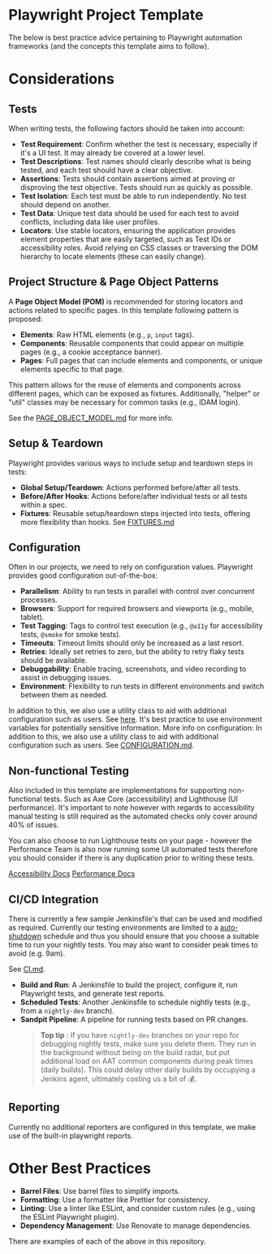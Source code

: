 # Playwright Project Template

The below is best practice advice pertaining to Playwright automation frameworks (and the concepts this template aims to follow).

# Considerations

## Tests

When writing tests, the following factors should be taken into account:

- **Test Requirement**: Confirm whether the test is necessary, especially if it's a UI test. It may already be covered at a lower level.
- **Test Descriptions**: Test names should clearly describe what is being tested, and each test should have a clear objective.
- **Assertions**: Tests should contain assertions aimed at proving or disproving the test objective. Tests should run as quickly as possible.
- **Test Isolation**: Each test must be able to run independently. No test should depend on another.
- **Test Data**: Unique test data should be used for each test to avoid conflicts, including data like user profiles.
- **Locators**: Use stable locators, ensuring the application provides element properties that are easily targeted, such as Test IDs or accessibility roles. Avoid relying on CSS classes or traversing the DOM hierarchy to locate elements (these can easily change).

## Project Structure & Page Object Patterns

A **Page Object Model (POM)** is recommended for storing locators and actions related to specific pages. In this template following pattern is proposed:

- **Elements**: Raw HTML elements (e.g., `p`, `input` tags).
- **Components**: Reusable components that could appear on multiple pages (e.g., a cookie acceptance banner).
- **Pages**: Full pages that can include elements and components, or unique elements specific to that page.

This pattern allows for the reuse of elements and components across different pages, which can be exposed as fixtures. Additionally, "helper" or "util" classes may be necessary for common tasks (e.g., IDAM login).

See the [PAGE_OBJECT_MODEL.md](https://github.com/hmcts/tcoe-playwright-example/blob/master/docs/PAGE_OBJECT_MODEL.md) for more info.

## Setup & Teardown

Playwright provides various ways to include setup and teardown steps in tests:

- **Global Setup/Teardown**: Actions performed before/after all tests.
- **Before/After Hooks**: Actions before/after individual tests or all tests within a spec.
- **Fixtures**: Reusable setup/teardown steps injected into tests, offering more flexibility than hooks. See [FIXTURES.md](https://github.com/hmcts/tcoe-playwright-example/blob/master/docs/FIXTURES.md)

## Configuration

Often in our projects, we need to rely on configuration values. Playwright provides good configuration out-of-the-box:

- **Parallelism**: Ability to run tests in parallel with control over concurrent processes.
- **Browsers**: Support for required browsers and viewports (e.g., mobile, tablet).
- **Test Tagging**: Tags to control test execution (e.g., `@a11y` for accessibility tests, `@smoke` for smoke tests).
- **Timeouts**: Timeout limits should only be increased as a last resort.
- **Retries**: Ideally set retries to zero, but the ability to retry flaky tests should be available.
- **Debuggability**: Enable tracing, screenshots, and video recording to assist in debugging issues.
- **Environment**: Flexibility to run tests in different environments and switch between them as needed.

In addition to this, we also use a utility class to aid with additional configuration such as users. See [here](https://github.com/hmcts/tcoe-playwright-example/blob/master/playwright-e2e/utils/config.utils.ts). It's best practice to use environment variables for potentially sensitive information.
More info on configuration: In addition to this, we also use a utility class to aid with additional configuration such as users. See [CONFIGURATION.md](https://github.com/hmcts/tcoe-playwright-example/blob/master/docs/CONFIGURATION.md).

## Non-functional Testing

Also included in this template are implementations for supporting non-functional tests. Such as Axe Core (accessibility) and Lighthouse (UI performance). It's important to note however with regards to accessibility manual testing is still required as the automated checks only cover around 40% of issues.

You can also choose to run Lighthouse tests on your page - however the Performance Team is also now running some UI automated tests therefore you should consider if there is any duplication prior to writing these tests.

[Accessibility Docs](https://github.com/hmcts/tcoe-playwright-example/blob/master/docs/ACCESSIBILITY.md)
[Performance Docs](https://github.com/hmcts/tcoe-playwright-example/blob/master/docs/PERFORMANCE.md)

## CI/CD Integration

There is currently a few sample Jenkinsfile's that can be used and modified as required. Currently our testing environments are limited to a [auto-shutdown](https://hmcts.github.io/cloud-native-platform/environments/auto-shutdown.html) schedule and thus you should ensure that you choose a suitable time to run your nightly tests. You may also want to consider peak times to avoid (e.g. 9am).

See [CI.md](https://github.com/hmcts/tcoe-playwright-example/blob/master/docs/CI.md).

- **Build and Run**: A Jenkinsfile to build the project, configure it, run Playwright tests, and generate test reports.
- **Scheduled Tests**: Another Jenkinsfile to schedule nightly tests (e.g., from a `nightly-dev` branch).
- **Sandpit Pipeline**: A pipeline for running tests based on PR changes.
  > **Top tip** :
  > If you have `nightly-dev` branches on your repo for debugging nightly tests, make sure you delete them.
  > They run in the background without being on the build radar, but put additional load on AAT common components during peak times (daily builds).
  > This could delay other daily builds by occupying a Jenkins agent, ultimately costing us a bit of :moneybag:.

## Reporting

Currently no additional reporters are configured in this template, we make use of the built-in playwright reports.

# Other Best Practices

- **Barrel Files**: Use barrel files to simplify imports.
- **Formatting**: Use a formatter like Prettier for consistency.
- **Linting**: Use a linter like ESLint, and consider custom rules (e.g., using the ESLint Playwright plugin).
- **Dependency Management**: Use Renovate to manage dependencies.

There are examples of each of the above in this repository.
